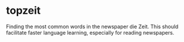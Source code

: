 topzeit
=======

Finding the most common words in the newspaper die Zeit. This should facilitate faster language learning, especially for reading newspapers.
